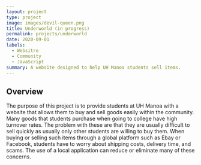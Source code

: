 ```yaml
---
layout: project
type: project
image: images/devil-queen.png
title: Underworld (in progress)
permalink: projects/underworld
date: 2020-09-01
labels:
  - Websitre
  - Community
  - JavaScript
summary: A website designed to help UH Manoa students sell items.
---
```


## Overview

The purpose of this project is to provide students at UH Manoa with a website that allows them to buy and sell goods easily within the community. Many goods that students purchase when going to college have high turnover rates. The problem with these are that they are usually difficult to sell quickly as usually only other students are willing to buy them. When buying or selling such items through a global platform such as Ebay or Facebook, students have to worry about shipping costs, delivery time, and scams. The use of a local application can reduce or eliminate many of these concerns.

